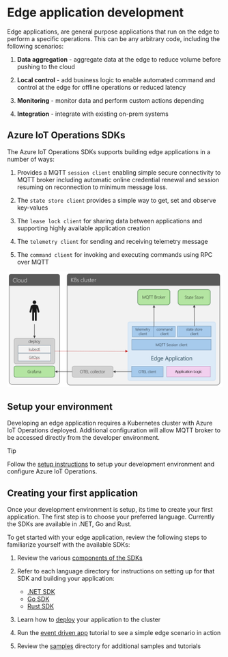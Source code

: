 # Edge application development

Edge applications, are general purpose applications that run on the edge to perform a specific operations. This can be any arbitrary code, including the following scenarios:

1. **Data aggregation** - aggregate data at the edge to reduce volume before pushing to the cloud

1. **Local control** - add business logic to enable automated command and control at the edge for offline operations or reduced latency

1. **Monitoring** - monitor data and perform custom actions depending

1. **Integration** - integrate with existing on-prem systems

## Azure IoT Operations SDKs

The Azure IoT Operations SDKs supports building edge applications in a number of ways:

1. Provides a MQTT `session client` enabling simple secure connectivity to MQTT broker including automatic online credential renewal and session resuming on reconnection to minimum message loss.

1. The `state store client` provides a simple way to get, set and observe key-values

1. The `lease lock client` for sharing data between applications and supporting highly available application creation

1. The `telemetry client` for sending and receiving telemetry message

1. The `command client` for invoking and executing commands using RPC over MQTT

![edge application components](images/edge-applications.png)

## Setup your environment

Developing an edge application requires a Kubernetes cluster with Azure IoT Operations deployed. Additional configuration will allow MQTT broker to be accessed directly from the developer environment.

> [!TIP]
> Follow the [setup instructions](/doc/setup.md) to setup your development environment and configure Azure IoT Operations.

## Creating your first application

Once your development environment is setup, its time to create your first application. The first step is to choose your preferred language. Currently the SDKs are available in .NET, Go and Rust.

To get started with your edge application, review the following steps to familiarize yourself with the available SDKs:

1. Review the various [components of the SDKs](/doc/components.md)

1. Refer to each language directory for instructions on setting up for that SDK and building your application:

   * [.NET SDK](/dotnet)
   * [Go SDK](/go)
   * [Rust SDK](/rust)

1. Learn how to [deploy](./deploy.md) your application to the cluster

1. Run the [event driven app](/samples/event_driven_app/) tutorial to see a simple edge scenario in action

1. Review the [samples](/samples) directory for additional samples and tutorials
